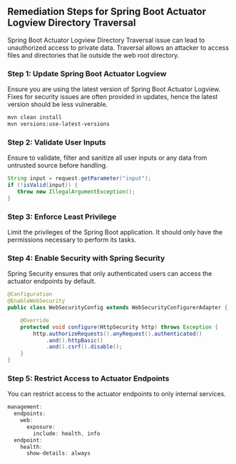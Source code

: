 

## Remediation Steps for Spring Boot Actuator Logview Directory Traversal

Spring Boot Actuator Logview Directory Traversal issue can lead to unauthorized access to private data. Traversal allows an attacker to access files and directories that lie outside the web root directory.

### Step 1: Update Spring Boot Actuator Logview
Ensure you are using the latest version of Spring Boot Actuator Logview. Fixes for security issues are often provided in updates, hence the latest version should be less vulnerable.
```bash
mvn clean install
mvn versions:use-latest-versions
```
### Step 2: Validate User Inputs
Ensure to validate, filter and sanitize all user inputs or any data from untrusted source before handling.

```java
String input = request.getParameter("input");
if (!isValid(input)) {
   throw new IllegalArgumentException();
}
```

### Step 3: Enforce Least Privilege
Limit the privileges of the Spring Boot application. It should only have the permissions necessary to perform its tasks.

### Step 4: Enable Security with Spring Security
Spring Security ensures that only authenticated users can access the actuator endpoints by default.
```java
@Configuration
@EnableWebSecurity
public class WebSecurityConfig extends WebSecurityConfigurerAdapter {

    @Override
    protected void configure(HttpSecurity http) throws Exception {
        http.authorizeRequests().anyRequest().authenticated()
            .and().httpBasic()
            .and().csrf().disable();
    }
}
```
### Step 5: Restrict Access to Actuator Endpoints
You can restrict access to the actuator endpoints to only internal services.
```java
management:
  endpoints:
    web:
      exposure:
        include: health, info
  endpoint:
    health:
      show-details: always
```
